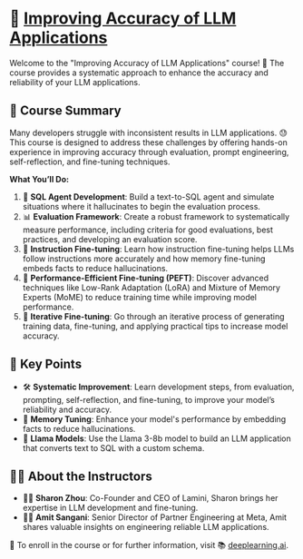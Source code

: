 # 🎯 [Improving Accuracy of LLM Applications](https://www.deeplearning.ai/short-courses/improving-accuracy-of-llm-applications/)

Welcome to the "Improving Accuracy of LLM Applications" course! 🚀 The course provides a systematic approach to enhance the accuracy and reliability of your LLM applications.

## 📘 Course Summary
Many developers struggle with inconsistent results in LLM applications. 😓 This course is designed to address these challenges by offering hands-on experience in improving accuracy through evaluation, prompt engineering, self-reflection, and fine-tuning techniques.

**What You’ll Do:**
1. 🧠 **SQL Agent Development**: Build a text-to-SQL agent and simulate situations where it hallucinates to begin the evaluation process.
2. 📊 **Evaluation Framework**: Create a robust framework to systematically measure performance, including criteria for good evaluations, best practices, and developing an evaluation score.
3. 🎯 **Instruction Fine-tuning**: Learn how instruction fine-tuning helps LLMs follow instructions more accurately and how memory fine-tuning embeds facts to reduce hallucinations.
4. 🚀 **Performance-Efficient Fine-tuning (PEFT)**: Discover advanced techniques like Low-Rank Adaptation (LoRA) and Mixture of Memory Experts (MoME) to reduce training time while improving model performance.
5. 🔄 **Iterative Fine-tuning**: Go through an iterative process of generating training data, fine-tuning, and applying practical tips to increase model accuracy.

## 🔑 Key Points
- 🛠️ **Systematic Improvement**: Learn development steps, from evaluation, prompting, self-reflection, and fine-tuning, to improve your model’s reliability and accuracy.
- 🧠 **Memory Tuning**: Enhance your model's performance by embedding facts to reduce hallucinations.
- 🐑 **Llama Models**: Use the Llama 3-8b model to build an LLM application that converts text to SQL with a custom schema.

## 👩‍🏫 About the Instructors
- 👩‍💼 **Sharon Zhou**: Co-Founder and CEO of Lamini, Sharon brings her expertise in LLM development and fine-tuning.
- 👨‍💼 **Amit Sangani**: Senior Director of Partner Engineering at Meta, Amit shares valuable insights on engineering reliable LLM applications.

🔗 To enroll in the course or for further information, visit 📚 [deeplearning.ai](https://www.deeplearning.ai/short-courses/).
